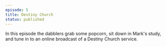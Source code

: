 ```yaml
---
episode: 5
title: Destiny Church
status: published
---
```


In this episode the dabblers grab some popcorn, sit down in Mark's study, and tune in to an online broadcast of a Destiny Church service.
